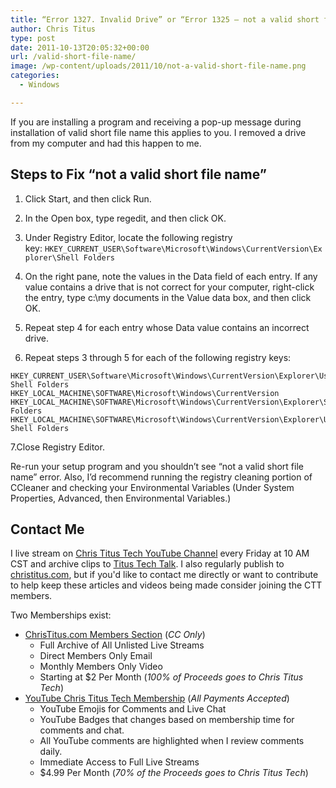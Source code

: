 ```yaml
---
title: “Error 1327. Invalid Drive” or “Error 1325 – not a valid short file name” Fix
author: Chris Titus
type: post
date: 2011-10-13T20:05:32+00:00
url: /valid-short-file-name/
image: /wp-content/uploads/2011/10/not-a-valid-short-file-name.png
categories:
  - Windows

---
```

If you are installing a program and receiving a pop-up message during installation of valid short file name this applies to you. I removed a drive from my computer and had this happen to me.<!--more-->

## Steps to Fix &#8220;not a valid short file name&#8221;

1. Click Start, and then click Run.
  
2. In the Open box, type regedit, and then click OK.
  
3. Under Registry Editor, locate the following registry key: `HKEY_CURRENT_USER\Software\Microsoft\Windows\CurrentVersion\Explorer\Shell Folders`
  
4. On the right pane, note the values in the Data field of each entry. If any value contains a drive that is not correct for your computer, right-click the entry, type c:\my documents in the Value data box, and then click OK.
  
5. Repeat step 4 for each entry whose Data value contains an incorrect drive.
  
6. Repeat steps 3 through 5 for each of the following registry keys:

```
HKEY_CURRENT_USER\Software\Microsoft\Windows\CurrentVersion\Explorer\User Shell Folders
HKEY_LOCAL_MACHINE\SOFTWARE\Microsoft\Windows\CurrentVersion
HKEY_LOCAL_MACHINE\SOFTWARE\Microsoft\Windows\CurrentVersion\Explorer\Shell Folders
HKEY_LOCAL_MACHINE\SOFTWARE\Microsoft\Windows\CurrentVersion\Explorer\User Shell Folders
```

7.Close Registry Editor.

Re-run your setup program and you shouldn&#8217;t see &#8220;not a valid short file name&#8221; error. Also, I&#8217;d recommend running the registry cleaning portion of CCleaner and checking your Environmental Variables (Under System Properties, Advanced, then Environmental Variables.)

## Contact Me

I live stream on [Chris Titus Tech YouTube Channel][1] every Friday at 10 AM CST and archive clips to [Titus Tech Talk][2]. I also regularly publish to [christitus.com][3], but if you'd like to contact me directly or want to contribute to help keep these articles and videos being made consider joining the CTT members. 

Two Memberships exist:
- [ChrisTitus.com Members Section][4] (_CC Only_)
  - Full Archive of All Unlisted Live Streams
  - Direct Members Only Email
  - Monthly Members Only Video
  - Starting at $2 Per Month (_100% of Proceeds goes to Chris Titus Tech_)
- [YouTube Chris Titus Tech Membership][5] (_All Payments Accepted_)
  - YouTube Emojis for Comments and Live Chat
  - YouTube Badges that changes based on membership time for comments and chat.
  - All YouTube comments are highlighted when I review comments daily. 
  - Immediate Access to Full Live Streams
  - $4.99 Per Month (_70% of the Proceeds goes to Chris Titus Tech_)

 [1]: https://www.youtube.com/c/ChrisTitusTech
 [2]: https://www.youtube.com/c/ChrisTitusTechStreams
 [3]: https://christitus.com/
 [4]: https://portal.christitus.com
 [5]: https://links.christitus.com/join
